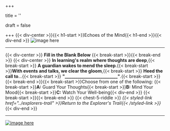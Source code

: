 +++

title = ''

draft = false

+++
{{< div-center >}}{{< h1-start >}}Echoes of the Mind{{< h1-end >}}{{< div-end >}}
![image here](../images/chest-3.png#center)
___
{{< div-center >}} **Fill in the Blank Below** {{< break-start >}}{{< break-end >}}
{{< div-center >}} **In learning's realm where thoughts are deep**,{{< break-start >}} **A guardian wakes to mend the sleep**.{{< break-start >}}**With events and talks, we clear the gloom**,{{< break-start >}} **Heed the call to**...{{< break-start >}} **"_________________________"**.{{< break-start >}}{{< break-end >}}{{< break-start >}}Choose from one of the following: {{< break-start >}}**A:** Guard Your Thoughts{{< break-start >}}**B:** Mind Your Mood{{< break-start >}}**C:** Watch Your Well-being{{< div-end >}}
{{< break-start >}}{{< break-end >}}
{{< chest-5-riddle >}}
*{{< styled-link href="../explorers-trail" >}}Return to the Explorer's Trail{{< /styled-link >}}*
{{< div-end >}}



___

[![image here](../images/lost-icon.png#center)](../lost)